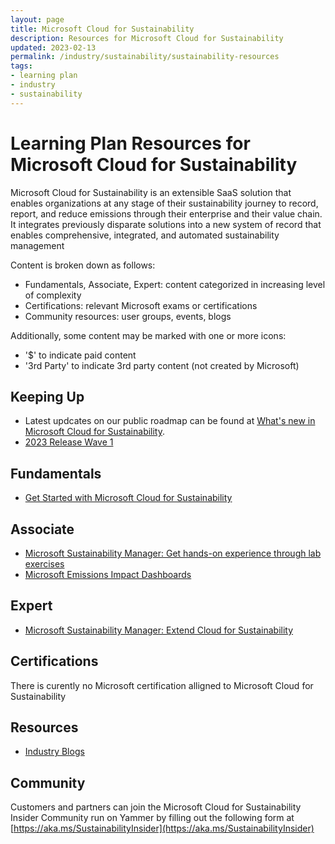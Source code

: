 ```yaml
---
layout: page
title: Microsoft Cloud for Sustainability
description: Resources for Microsoft Cloud for Sustainability
updated: 2023-02-13
permalink: /industry/sustainability/sustainability-resources
tags:
- learning plan
- industry
- sustainability
---
```


# Learning Plan Resources for Microsoft Cloud for Sustainability

Microsoft Cloud for Sustainability is an extensible SaaS solution that enables organizations at any stage of their sustainability journey to record, report, and reduce emissions through their enterprise and their value chain. It integrates previously disparate solutions into a new system of record that enables comprehensive, integrated, and automated sustainability management

Content is broken down as follows:
* Fundamentals, Associate, Expert: content categorized in increasing level of complexity
* Certifications: relevant Microsoft exams or certifications
* Community resources: user groups, events, blogs

Additionally, some content may be marked with one or more icons:
* '$' to indicate paid content
* '3rd Party' to indicate 3rd party content (not created by Microsoft)

## Keeping Up

* Latest updcates on our public roadmap can be found at [What's new in Microsoft Cloud for Sustainability](https://learn.microsoft.com/en-us/industry/sustainability/whats-new). 
* [2023 Release Wave 1](https://learn.microsoft.com/en-us/industry/release-plan/2023wave1/cloud-sustainability/)

## Fundamentals

* [Get Started with Microsoft Cloud for Sustainability](https://learn.microsoft.com/en-us/training/paths/get-started-sustainability-manager/)

## Associate

* [Microsoft Sustainability Manager: Get hands-on experience through lab exercises](https://learn.microsoft.com/en-us/training/paths/create-sustainability-solution/)
* [Microsoft Emissions Impact Dashboards](https://learn.microsoft.com/en-us/training/paths/emissions-impact-dashboards/)

## Expert

* [Microsoft Sustainability Manager: Extend Cloud for Sustainability](https://learn.microsoft.com/en-us/training/modules/extend-cloud-sustainability/)


## Certifications

There is curently no Microsoft certification alligned to Microsoft Cloud for Sustainability

## Resources

* [Industry Blogs](https://cloudblogs.microsoft.com/industry-blog/)

## Community

Customers and partners can join the Microsoft Cloud for Sustainability Insider Community run on Yammer by filling out the following form at [https://aka.ms/SustainabilityInsider](https://aka.ms/SustainabilityInsider)

